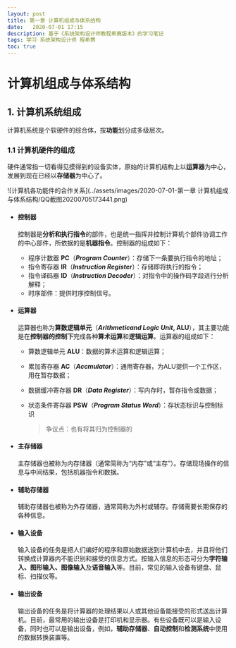 ```yaml
---
layout: post
title: 第一章 计算机组成与体系结构
date:   2020-07-01 17:15
description: 基于《系统架构设计师教程希赛版本》的学习笔记
tags: 学习 系统架构设计师 程希赛
toc: true
---
```


# 计算机组成与体系结构

## 1. 计算机系统组成

​	计算机系统是个软硬件的综合体，按**功能**划分成多级层次。

### 1.1 计算机硬件的组成

​	硬件通常指一切看得见摸得到的设备实体，原始的计算机结构上以**运算器**为中心，发展到现在已经以**存储器**为中心了。

![计算机各功能件的合作关系](../assets/images/2020-07-01-第一章 计算机组成与体系结构/QQ截图20200705173441.png)

* #### 控制器

  控制器是**分析和执行指令**的部件，也是统一指挥并控制计算机个部件协调工作的中心部件，所依据的是**机器指令**。控制器的组成如下：

  * 程序计数器 **PC**（***Program Counter***）：存储下一条要执行指令的地址；
  * 指令寄存器 **IR**（***Instruction Register***）：存储即将执行的指令；
  * 指令译码器 **ID**（***Instruction Decoder***）：对指令中的操作码字段进行分析解释；
  * 时序部件：提供时序控制信号。

* #### 运算器

  运算器也称为**算数逻辑单元**（***Arithmeticand Logic Unit*, ALU**），其主要功能是在**控制器的控制下**完成各种**算术运算**和**逻辑运算**。运算器的组成如下：

  * 算数逻辑单元 **ALU**：数据的算术运算和逻辑运算；

  * 累加寄存器 **AC**（***Accmulator***）：通用寄存器，为ALU提供一个工作区，用在暂存数据；

  * 数据缓冲寄存器 **DR**（***Data Register***）：写内存时，暂存指令或数据；

  * 状态条件寄存器 **PSW**（***Program Status Word***）：存状态标识与控制标识

    > 争议点：也有将其归为控制器的

* #### 主存储器

  主存储器也被称为内存储器（通常简称为“内存”或“主存”）。存储现场操作的信息与中间结果，包括机器指令和数据。

* #### 辅助存储器

  辅助存储器也被称为外存储器，通常简称为外村或辅存。存储需要长期保存的各种信息。

* #### 输入设备

  输入设备的任务是把人们编好的程序和原始数据送到计算机中去，并且将他们转换成计算器内不能识别和接受的信息方式。按输入信息的形态可分为**字符输入、图形输入、图像输入**及**语音输入**等。目前，常见的输入设备有键盘、鼠标、扫描仪等。

* #### 输出设备

  输出设备的任务是将计算器的处理结果以人或其他设备能接受的形式送出计算机。目前，最常用的输出设备是打印机和显示器。有些设备既可以是输入设备，同时也可以是输出设备，例如，**辅助存储器**、**自动控制**和**检测系统**中使用的数据转换装置等。